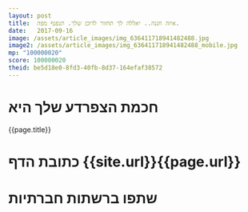 ```yaml
---
layout: post
title:  איזה חננה.. יאללה לך תחזור לדוכן שלך. תנפנף מפה.
date:   2017-09-16
image: /assets/article_images/img_636411718941482488.jpg
image2: /assets/article_images/img_636411718941482488_mobile.jpg
mp: "100000020"
score: 100000020
theid: be5d18e0-8fd3-40fb-8d37-164efaf38572
---
```

# חכמת הצפרדע שלך היא
{{page.title}}

# כתובת הדף {{site.url}}{{page.url}}
# שתפו ברשתות חברתיות